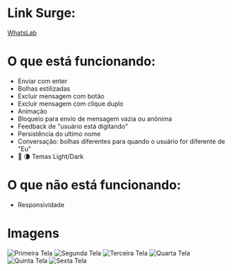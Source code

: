 # Link Surge:
[WhatsLab](http://sloppy-face.surge.sh)

# O que está funcionando:

- Enviar com enter
- Bolhas estilizadas
- Excluir mensagem com botão
- Excluir mensagem com clique duplo
- Animação
- Bloqueio para envio de mensagem vazia ou anônima
- Feedback de "usuário está digitando"
- Persistência do ultimo nome
- Conversação: bolhas diferentes para quando o usuário for diferente de "Eu"
- 🌟 🌘 Temas Light/Dark


# O que não está funcionando:

- Responsividade


# Imagens

![Primeira Tela](https://i.ibb.co/B3W7qQ2/1.png)
![Segunda Tela](https://i.ibb.co/CK5WRkJ/2.png)
![Terceira Tela](https://i.ibb.co/sgpmRj8/3.png)
![Quarta Tela](https://i.ibb.co/bm0QY0w/4.png)
![Quinta Tela](https://i.ibb.co/8P3jhwt/tela2.png)
![Sexta Tela](https://i.ibb.co/wzvKJcB/tela6.png)

